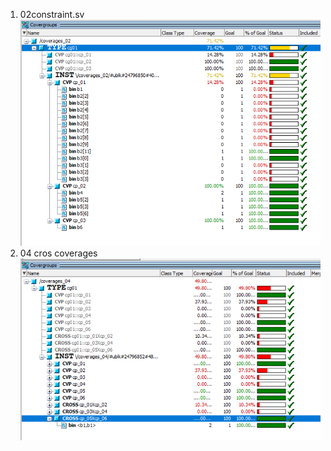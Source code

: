 1. 02constraint.sv ![](<Pasted image 20230309170939.png>)
2. 04 cros coverages ![](<Pasted image 20230310163333.png>)